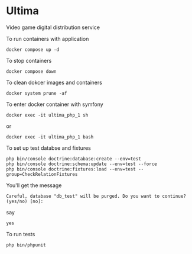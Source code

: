 # Ultima
Video game digital distribution service

To run containers with application
~~~shell
docker compose up -d
~~~

To stop containers
~~~shell
docker compose down
~~~

To clean dokcer images and containers
~~~shell
docker system prune -af
~~~

To enter docker container with symfony
~~~shell
docker exec -it ultima_php_1 sh
~~~
or
~~~shell
docker exec -it ultima_php_1 bash
~~~

To set up test databse and fixtures
~~~shell
php bin/console doctrine:database:create --env=test
php bin/console doctrine:schema:update --env=test --force
php bin/console doctrine:fixtures:load --env=test --group=CheckRelationFixtures
~~~

You'll get the message
~~~shell
Careful, database "db_test" will be purged. Do you want to continue? (yes/no) [no]:
~~~
say
~~~shell
yes
~~~

To run tests
~~~shell
php bin/phpunit
~~~
